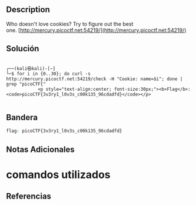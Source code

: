 ## Description

Who doesn't love cookies? Try to figure out the best one. [http://mercury.picoctf.net:54219/](http://mercury.picoctf.net:54219/)

## Solución

```shell

┌──(kali㉿kali)-[~]
└─$ for i in {0..30}; do curl -s http://mercury.picoctf.net:54219/check -H "Cookie: name=$i"; done | grep "picoCTF{"
            <p style="text-align:center; font-size:30px;"><b>Flag</b>: <code>picoCTF{3v3ry1_l0v3s_c00k135_96cdadfd}</code></p>


```

## Bandera
```css
flag: picoCTF{3v3ry1_l0v3s_c00k135_96cdadfd}
```
## Notas Adicionales

# comandos utilizados

## Referencias
